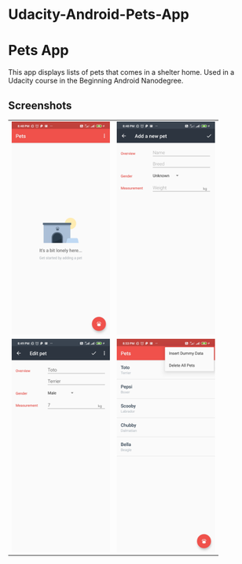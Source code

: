 # Udacity-Android-Pets-App
Pets App
===================================

This app displays lists of pets that comes in a shelter home.
Used in a Udacity course in the Beginning Android Nanodegree.

## Screenshots
<table>
<tr>
<td><img src="screenshots/Screenshot_2020-07-20-20-48-39-868_com.example.android.pets.jpg" style="width: 200px;"/></td>
<td><img src="screenshots/Screenshot_2020-07-20-20-48-57-465_com.example.android.pets.jpg" style="width: 200px;"/></td>
</tr>
<tr>
<td><img src="screenshots/Screenshot_2020-07-20-20-49-01-452_com.example.android.pets.jpg" style="width: 200px;"/></td>
<td><img src="screenshots/Screenshot_2020-07-20-20-53-31-357_com.example.android.pets.jpg" style="width: 200px;"/></td>
</tr>
</table>
